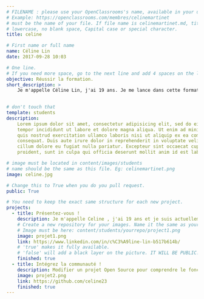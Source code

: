 ```yaml
---
# FILENAME : please use your OpenClassrooms's name, available in your url.
# Example: https://openclassrooms.com/membres/celinemartinet
# must be the name of your file. If file name is celinemartinet.md, title is celinemartinet.
# lowercase, no blank space, Capital case or special character.
title: celine

# First name or full name
name: Céline Lin
date: 2017-09-28 10:03

# One line.
# If you need more space, go to the next line and add 4 spaces on the left, as in 'description'.
objective: Réussir la formation.
short_description: >
    Je m'appelle Céline Lin, j'ai 19 ans. Je me lance dans cette formation pour pouvoir avoir un changement de ma vie actuel.

 
# don't touch that
template: students
description:
    Lorem ipsum dolor sit amet, consectetur adipisicing elit, sed do eiusmod
    tempor incididunt ut labore et dolore magna aliqua. Ut enim ad minim veniam,
    quis nostrud exercitation ullamco laboris nisi ut aliquip ex ea commodo
    consequat. Duis aute irure dolor in reprehenderit in voluptate velit esse
    cillum dolore eu fugiat nulla pariatur. Excepteur sint occaecat cupidatat non
    proident, sunt in culpa qui officia deserunt mollit anim id est laborum.

# image must be located in content/images/students
# name should be the same as this file. Eg: celinemartinet.png
image: celine.jpg

# Change this to True when you do you pull request.
public: True

# You need to keep the exact same structure for each new project.
projects:
  - title: Présentez-vous !
    description: Je m'appelle Celine , j'ai 19 ans et je suis actuellement en formation de développeuse d'application Android.
    # Create a new repository for your images. Name it the same as your nickname and profile picture.
    # Image must be here: content/students/yourrepo/project1.png
    image: projet1.png
    link: https://www.linkedin.com/in/c%C3%A9line-lin-b517b614b/
    # 'true' makes it fully available.
    # 'false' will add a black layer on the picture. IT WILL BE PUBLIC!
    finished: true
  - title: Intégrez la communauté !
    description: Modifier un projet Open Source pour comprendre le fonctionnement de Git, de Github et des pull requests.
    image: projet2.png
    link: https://github.com/celine23
    finished: true
---
```

